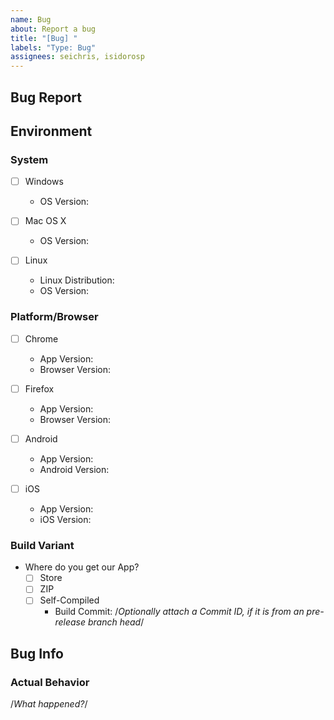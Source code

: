 ```yaml
---
name: Bug
about: Report a bug
title: "[Bug] "
labels: "Type: Bug"
assignees: seichris, isidorosp
---
```


## Bug Report

## Environment

### System

- [ ] Windows

  - OS Version:

- [ ] Mac OS X

  - OS Version:

- [ ] Linux

  - Linux Distribution:
  - OS Version:

### Platform/Browser

- [ ] Chrome

  - App Version:
  - Browser Version:

- [ ] Firefox

  - App Version:
  - Browser Version:

- [ ] Android

  - App Version:
  - Android Version:

- [ ] iOS
  - App Version:
  - iOS Version:

### Build Variant

- Where do you get our App?
  - [ ] Store
  - [ ] ZIP
  - [ ] Self-Compiled
    - Build Commit: /_Optionally attach a Commit ID, if it is from an pre-release branch head_/

## Bug Info

### Actual Behavior

/_What happened?_/
